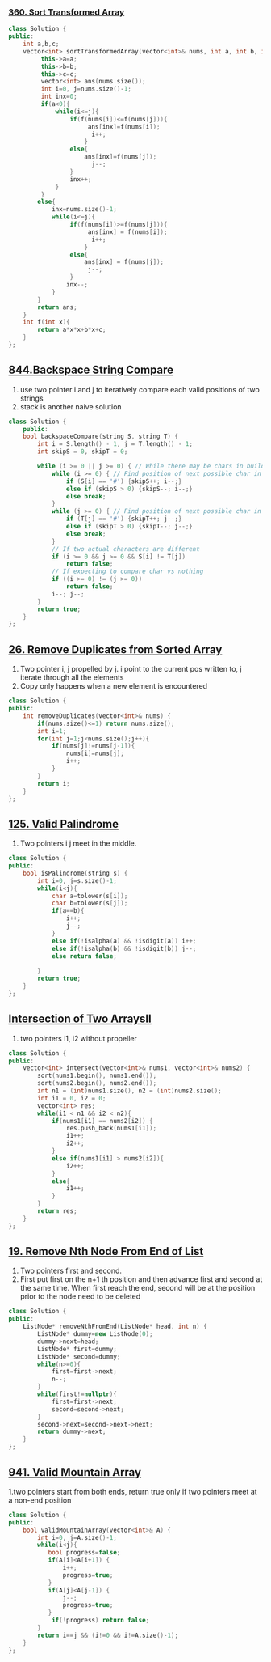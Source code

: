 ### [360. Sort Transformed Array](https://leetcode.com/problems/sort-transformed-array/)
```c++
class Solution {
public:
    int a,b,c;
    vector<int> sortTransformedArray(vector<int>& nums, int a, int b, int c) {
         this->a=a;
         this->b=b;
         this->c=c;
         vector<int> ans(nums.size());
         int i=0, j=nums.size()-1;
         int inx=0;
         if(a<0){
             while(i<=j){
                 if(f(nums[i])<=f(nums[j])){
                      ans[inx]=f(nums[i]);
                       i++;
                     }
                 else{
                     ans[inx]=f(nums[j]);
                       j--;
                 }
                 inx++;
             }
         }
        else{
            inx=nums.size()-1;
            while(i<=j){
                 if(f(nums[i])>=f(nums[j])){
                      ans[inx] = f(nums[i]);
                       i++;
                     }
                 else{
                     ans[inx] = f(nums[j]);
                      j--;
                 }
                inx--;
            }
        }
        return ans;    
    }
    int f(int x){
        return a*x*x+b*x+c;
    }
};
```

## [844.Backspace String Compare](https://leetcode.com/problems/backspace-string-compare/)
1. use two pointer i and j to iteratively compare each valid positions of two strings
2. stack is another naive solution

```c++
class Solution {
    public:
    bool backspaceCompare(string S, string T) {
        int i = S.length() - 1, j = T.length() - 1;
        int skipS = 0, skipT = 0;

        while (i >= 0 || j >= 0) { // While there may be chars in build(S) or build (T)
            while (i >= 0) { // Find position of next possible char in build(S)
                if (S[i] == '#') {skipS++; i--;}
                else if (skipS > 0) {skipS--; i--;}
                else break;
            }
            while (j >= 0) { // Find position of next possible char in build(T)
                if (T[j] == '#') {skipT++; j--;}
                else if (skipT > 0) {skipT--; j--;}
                else break;
            }
            // If two actual characters are different
            if (i >= 0 && j >= 0 && S[i] != T[j])
                return false;
            // If expecting to compare char vs nothing
            if ((i >= 0) != (j >= 0))
                return false;
            i--; j--;
        }
        return true;
    }
};
```

## [26. Remove Duplicates from Sorted Array](https://leetcode.com/problems/remove-duplicates-from-sorted-array/)
1. Two pointer i, j propelled by j. i point to the current pos written to, j iterate through all the elements
2. Copy only happens when a new element is encountered

```c++
class Solution {
public:
    int removeDuplicates(vector<int>& nums) {
        if(nums.size()<=1) return nums.size();
        int i=1;
        for(int j=1;j<nums.size();j++){
            if(nums[j]!=nums[j-1]){
                nums[i]=nums[j];
                i++;
            }
        }
        return i;
    }
};
```

## [125. Valid Palindrome](https://leetcode.com/problems/valid-palindrome/)
1. Two pointers i j meet in the middle.

```c++
class Solution {
public:
    bool isPalindrome(string s) {
        int i=0, j=s.size()-1;
        while(i<j){
            char a=tolower(s[i]);
            char b=tolower(s[j]);
            if(a==b){
                i++;
                j--;
            } 
            else if(!isalpha(a) && !isdigit(a)) i++;
            else if(!isalpha(b) && !isdigit(b)) j--;
            else return false;
            
        }
        return true;
    }
};
```


## [Intersection of Two ArraysII](https://leetcode.com/problems/intersection-of-two-arrays-ii/)
1. two pointers i1, i2 without propeller 

```c++
class Solution {
public:
    vector<int> intersect(vector<int>& nums1, vector<int>& nums2) {
        sort(nums1.begin(), nums1.end());
        sort(nums2.begin(), nums2.end());
        int n1 = (int)nums1.size(), n2 = (int)nums2.size();
        int i1 = 0, i2 = 0;
        vector<int> res;
        while(i1 < n1 && i2 < n2){
            if(nums1[i1] == nums2[i2]) {
                res.push_back(nums1[i1]);
                i1++;
                i2++;
            }
            else if(nums1[i1] > nums2[i2]){
                i2++;
            }
            else{
                i1++;
            }
        }
        return res;
    }
};
```

## [19. Remove Nth Node From End of List](https://leetcode.com/problems/remove-nth-node-from-end-of-list/)
1. Two pointers first and second.
2. First put first on the n+1 th position and then advance first and second at the same time. When first reach the end, second will be at the position prior to the node need to be deleted

```c++
class Solution {
public:
    ListNode* removeNthFromEnd(ListNode* head, int n) {
        ListNode* dummy=new ListNode(0);
        dummy->next=head;
        ListNode* first=dummy;
        ListNode* second=dummy;
        while(n>=0){
            first=first->next;
            n--;
        }
        while(first!=nullptr){
            first=first->next;
            second=second->next;
        }
        second->next=second->next->next;
        return dummy->next;
    }
};
```

## [941. Valid Mountain Array](https://leetcode.com/problems/valid-mountain-array/)
1.two pointers start from both ends, return true only if two pointers meet at a non-end position

```c++
class Solution {
public:
    bool validMountainArray(vector<int>& A) {
        int i=0, j=A.size()-1;
        while(i<j){
           bool progress=false;
           if(A[i]<A[i+1]) {
               i++;
               progress=true;
           }
           if(A[j]<A[j-1]) {
               j--;
               progress=true;
           }
            if(!progress) return false;
        }
        return i==j && (i!=0 && i!=A.size()-1);
    }
};
```
